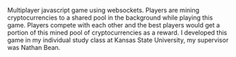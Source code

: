 
Multiplayer javascript game using websockets.
Players are mining cryptocurrencies to a shared pool in the background while playing this game. Players compete with each other and the best players would get a portion of this mined pool of cryptocurrencies as a reward.
I developed this game in my individual study class at Kansas State University, my supervisor was Nathan Bean.



